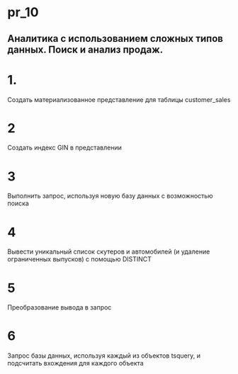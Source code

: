 # pr_10

## Аналитика с использованием сложных типов данных. Поиск и анализ продаж.
# 1. 
Создать материализованное представление для таблицы
customer_sales


# 2
Создать индекс GIN в представлении

# 3
Выполнить запрос, используя новую базу данных с возможностью
поиска

# 4
Вывести уникальный список скутеров и автомобилей (и удаление
ограниченных выпусков) с помощью DISTINCT

# 5 
Преобразование вывода в запрос

# 6
Запрос базы данных, используя каждый из объектов tsquery, и
подсчитать вхождения для каждого объекта
